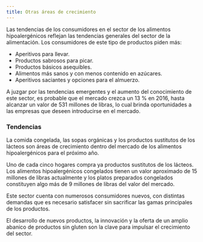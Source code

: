 ```yaml
---
title: Otras áreas de crecimiento	
---
```


Las tendencias de los consumidores en el sector de los alimentos hipoalergénicos reflejan las tendencias generales del sector de la alimentación. Los consumidores de este tipo de productos piden más:

- Aperitivos para llevar.
- Productos sabrosos para picar.
- Productos básicos asequibles.
- Alimentos más sanos y con menos contenido en azúcares.
- Aperitivos saciantes y opciones para el almuerzo.

A juzgar por las tendencias emergentes y el aumento del conocimiento de este sector, es probable que el mercado crezca un 13 % en 2016, hasta alcanzar un valor de 531 millones de libras, lo cual brinda oportunidades a las empresas que deseen introducirse en el mercado.

### Tendencias

La comida congelada, las sopas orgánicas y los productos sustitutos de los lácteos son áreas de crecimiento dentro del mercado de los alimentos hipoalergénicos para el próximo año.

Uno de cada cinco hogares compra ya productos sustitutos de los lácteos. Los alimentos hipoalergénicos congelados tienen un valor aproximado de 15 millones de libras actualmente y los platos preparados congelados constituyen algo más de 9 millones de libras del valor del mercado.

Este sector cuenta con numerosos consumidores nuevos, con distintas demandas que es necesario satisfacer sin sacrificar las gamas principales de los productos.

El desarrollo de nuevos productos, la innovación y la oferta de un amplio abanico de productos sin gluten son la clave para impulsar el crecimiento del sector.